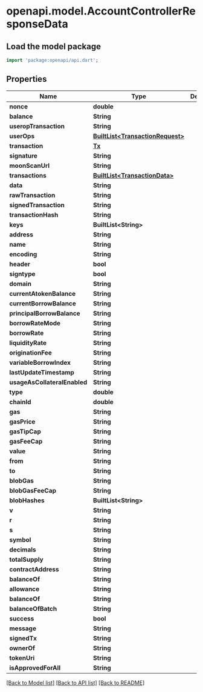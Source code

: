 # openapi.model.AccountControllerResponseData

## Load the model package
```dart
import 'package:openapi/api.dart';
```

## Properties
Name | Type | Description | Notes
------------ | ------------- | ------------- | -------------
**nonce** | **double** |  | 
**balance** | **String** |  | 
**useropTransaction** | **String** |  | [optional] 
**userOps** | [**BuiltList&lt;TransactionRequest&gt;**](TransactionRequest.md) |  | [optional] 
**transaction** | [**Tx**](Tx.md) |  | [optional] 
**signature** | **String** |  | [optional] 
**moonScanUrl** | **String** |  | [optional] 
**transactions** | [**BuiltList&lt;TransactionData&gt;**](TransactionData.md) |  | [optional] 
**data** | **String** |  | 
**rawTransaction** | **String** |  | [optional] 
**signedTransaction** | **String** |  | [optional] 
**transactionHash** | **String** |  | [optional] 
**keys** | **BuiltList&lt;String&gt;** |  | [optional] 
**address** | **String** |  | 
**name** | **String** |  | [optional] 
**encoding** | **String** |  | [optional] 
**header** | **bool** |  | [optional] 
**signtype** | **bool** |  | [optional] 
**domain** | **String** |  | 
**currentAtokenBalance** | **String** |  | 
**currentBorrowBalance** | **String** |  | 
**principalBorrowBalance** | **String** |  | 
**borrowRateMode** | **String** |  | 
**borrowRate** | **String** |  | 
**liquidityRate** | **String** |  | 
**originationFee** | **String** |  | 
**variableBorrowIndex** | **String** |  | 
**lastUpdateTimestamp** | **String** |  | 
**usageAsCollateralEnabled** | **String** |  | 
**type** | **double** |  | [optional] 
**chainId** | **double** |  | [optional] 
**gas** | **String** |  | [optional] 
**gasPrice** | **String** |  | [optional] 
**gasTipCap** | **String** |  | [optional] 
**gasFeeCap** | **String** |  | [optional] 
**value** | **String** |  | [optional] 
**from** | **String** |  | [optional] 
**to** | **String** |  | [optional] 
**blobGas** | **String** |  | [optional] 
**blobGasFeeCap** | **String** |  | [optional] 
**blobHashes** | **BuiltList&lt;String&gt;** |  | [optional] 
**v** | **String** |  | [optional] 
**r** | **String** |  | [optional] 
**s** | **String** |  | [optional] 
**symbol** | **String** |  | [optional] 
**decimals** | **String** |  | [optional] 
**totalSupply** | **String** |  | [optional] 
**contractAddress** | **String** |  | [optional] 
**balanceOf** | **String** |  | [optional] 
**allowance** | **String** |  | [optional] 
**balanceOf** | **String** |  | [optional] 
**balanceOfBatch** | **String** |  | [optional] 
**success** | **bool** |  | 
**message** | **String** |  | 
**signedTx** | **String** |  | [optional] 
**ownerOf** | **String** |  | [optional] 
**tokenUri** | **String** |  | [optional] 
**isApprovedForAll** | **String** |  | [optional] 

[[Back to Model list]](../README.md#documentation-for-models) [[Back to API list]](../README.md#documentation-for-api-endpoints) [[Back to README]](../README.md)


